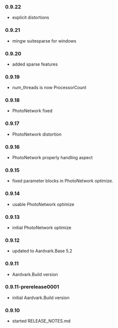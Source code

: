 ### 0.9.22
* explicit distortions 

### 0.9.21
* mingw suitesparse for windows

### 0.9.20
* added sparse features 

### 0.9.19
* num_threads is now ProcessorCount

### 0.9.18
* PhotoNetwork fixed

### 0.9.17
* PhotoNetwork distortion

### 0.9.16
* PhotoNetwork properly handling aspect

### 0.9.15
* fixed parameter blocks in PhotoNetwork optimize.

### 0.9.14 
* usable PhotoNetwork optimize

### 0.9.13 
* initial PhotoNetwork optimize

### 0.9.12
* updated to Aardvark.Base 5.2

### 0.9.11
* Aardvark.Build version

### 0.9.11-prerelease0001
* initial Aardvark.Build version 

### 0.9.10
* started RELEASE_NOTES.md